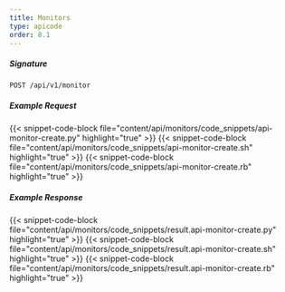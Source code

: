 ```yaml
---
title: Monitors
type: apicode
order: 8.1
---
```

##### Signature
`POST /api/v1/monitor`
##### Example Request
{{< snippet-code-block file="content/api/monitors/code_snippets/api-monitor-create.py" highlight="true" >}}
{{< snippet-code-block file="content/api/monitors/code_snippets/api-monitor-create.sh" highlight="true" >}}
{{< snippet-code-block file="content/api/monitors/code_snippets/api-monitor-create.rb" highlight="true" >}}
##### Example Response
{{< snippet-code-block file="content/api/monitors/code_snippets/result.api-monitor-create.py" highlight="true" >}}
{{< snippet-code-block file="content/api/monitors/code_snippets/result.api-monitor-create.sh" highlight="true" >}}
{{< snippet-code-block file="content/api/monitors/code_snippets/result.api-monitor-create.rb" highlight="true" >}}